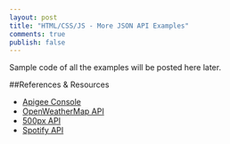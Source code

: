 ```yaml
---
layout: post
title: "HTML/CSS/JS - More JSON API Examples"
comments: true
publish: false
---
```


Sample code of all the examples will be posted here later.


##References &amp; Resources

- [Apigee Console](https://apigee.com/console)
- [OpenWeatherMap API](http://openweathermap.org/api)
- [500px API](https://github.com/500px/api-documentation)
- [Spotify API](https://developer.spotify.com/web-api)
